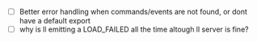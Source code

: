 - [ ]  Better error handling when commands/events are not found, or dont have a default export
- [ ]  why is ll emitting a LOAD_FAILED all the time altough ll server is fine?